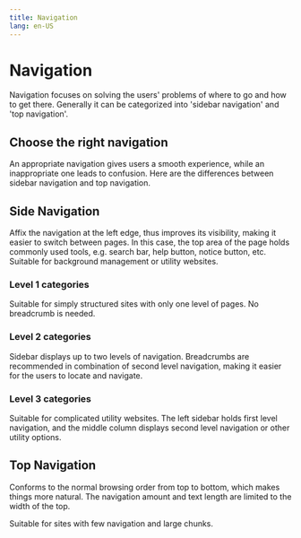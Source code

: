 ```yaml
---
title: Navigation
lang: en-US
---
```


<style>
:root {
  --categories-c-bg: #F9FAFC;
  --categories-c-page: #E5E9F2;
  --categories-c-overlay: white;
  --categories-c-text: #99A9BF;
  --categories-c-icon: #E5E9F2;
  --categories-c-line: #E5E9F2;
}

.dark {
  --categories-c-bg: #1D1E1F;
  --categories-c-page: #0A0A0A;
  --categories-c-overlay: #141414;
  --categories-c-text: #53637A;
  --categories-c-icon: #2F333D;
  --categories-c-line: #242529;
}
</style>

# Navigation

Navigation focuses on solving the users' problems of where to go and how to get
there. Generally it can be categorized into 'sidebar navigation' and 'top navigation'.

## Choose the right navigation

An appropriate navigation gives users a smooth experience, while an inappropriate
one leads to confusion. Here are the differences between sidebar navigation and
top navigation.

## Side Navigation

Affix the navigation at the left edge, thus improves its visibility, making it
easier to switch between pages. In this case, the top area of the page holds
commonly used tools, e.g. search bar, help button, notice button, etc. Suitable
for background management or utility websites.

### Level 1 categories

Suitable for simply structured sites with only one level of pages. No breadcrumb is needed.

<L1Categories />

### Level 2 categories

Sidebar displays up to two levels of navigation. Breadcrumbs are recommended in
combination of second level navigation, making it easier for the users to locate
and navigate.

<L2Categories />

### Level 3 categories

Suitable for complicated utility websites. The left sidebar holds first level
navigation, and the middle column displays second level navigation or other utility
options.

<L3Categories />

## Top Navigation

Conforms to the normal browsing order from top to bottom, which makes things more
natural. The navigation amount and text length are limited to the width of the top.

Suitable for sites with few navigation and large chunks.

<TopNavigationExample />
